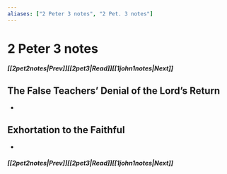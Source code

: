 ```yaml
---
aliases: ["2 Peter 3 notes", "2 Pet. 3 notes"]
---
```

# 2 Peter 3 notes
##### <span class=arrow-left></span>[[2pet2notes|Prev]]<span class=navigation-separator></span>[[2pet3|Read]]<span class=navigation-separator></span>[[1john1notes|Next]]<span class=arrow-right></span>
## The False Teachers’ Denial of the Lord’s Return
- 
## Exhortation to the Faithful
- 
##### <span class=arrow-left></span>[[2pet2notes|Prev]]<span class=navigation-separator></span>[[2pet3|Read]]<span class=navigation-separator></span>[[1john1notes|Next]]<span class=arrow-right></span>